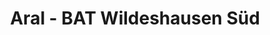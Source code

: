 ---
title: "Aral - BAT Wildeshausen Süd"
url: /doetlingen/aral-bat-wildeshausen-sued/
shop: Allgemein
---